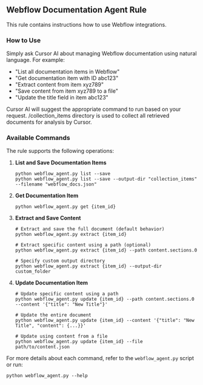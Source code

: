 ## Webflow Documentation Agent Rule

This rule contains instructions how to use Webflow integrations.

### How to Use

Simply ask Cursor AI about managing Webflow documentation using natural language. For example:

- "List all documentation items in Webflow"
- "Get documentation item with ID abc123"
- "Extract content from item xyz789"
- "Save content from item xyz789 to a file"
- "Update the title field in item abc123"

Cursor AI will suggest the appropriate command to run based on your request. 
/collection_items directory is used to collect all retrieved documents for analysis by Cursor.

### Available Commands

The rule supports the following operations:

1. **List and Save Documentation Items**
   ```
   python webflow_agent.py list --save
   python webflow_agent.py list --save --output-dir "collection_items" --filename "webflow_docs.json"
   ```

2. **Get Documentation Item**
   ```
   python webflow_agent.py get {item_id}
   ```

3. **Extract and Save Content**
   ```
   # Extract and save the full document (default behavior)
   python webflow_agent.py extract {item_id}
   
   # Extract specific content using a path (optional)
   python webflow_agent.py extract {item_id} --path content.sections.0
   
   # Specify custom output directory
   python webflow_agent.py extract {item_id} --output-dir custom_folder
   ```

4. **Update Documentation Item**
   ```
   # Update specific content using a path
   python webflow_agent.py update {item_id} --path content.sections.0 --content '{"title": "New Title"}'
   
   # Update the entire document
   python webflow_agent.py update {item_id} --content '{"title": "New Title", "content": {...}}'
   
   # Update using content from a file
   python webflow_agent.py update {item_id} --file path/to/content.json
   ```

For more details about each command, refer to the `webflow_agent.py` script or run:
```
python webflow_agent.py --help
``` 
